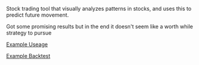 Stock trading tool that visually analyzes patterns in stocks, and uses this to predict future movement. 

Got some promising results but in the end it doesn't seem like a worth while strategy to pursue

[Example Useage](/sattern/results/sattern_tsla)

[Example Backtest](/sattern/results/erj_backtest)
